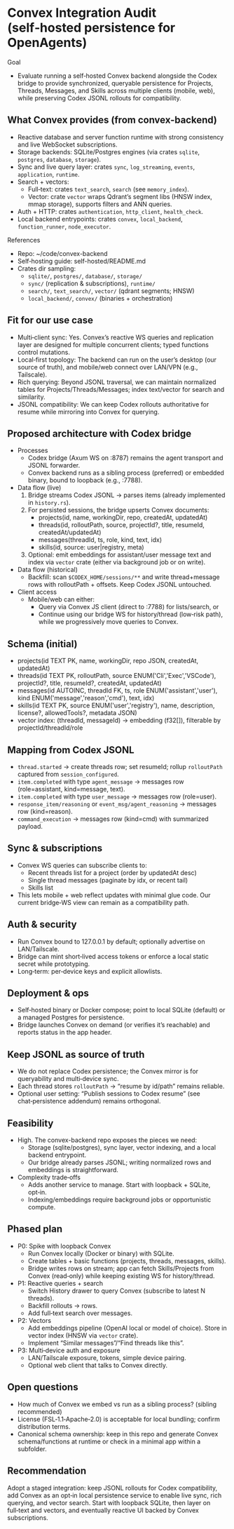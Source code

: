 # Convex Integration Audit (self‑hosted persistence for OpenAgents)

Goal
- Evaluate running a self‑hosted Convex backend alongside the Codex bridge to provide synchronized, queryable persistence for Projects, Threads, Messages, and Skills across multiple clients (mobile, web), while preserving Codex JSONL rollouts for compatibility.

## What Convex provides (from convex-backend)
- Reactive database and server function runtime with strong consistency and live WebSocket subscriptions.
- Storage backends: SQLite/Postgres engines (via crates `sqlite`, `postgres`, `database`, `storage`).
- Sync and live query layer: crates `sync`, `log_streaming`, `events`, `application`, `runtime`.
- Search + vectors:
  - Full‑text: crates `text_search`, `search` (see `memory_index`).
  - Vector: crate `vector` wraps Qdrant’s segment libs (HNSW index, mmap storage), supports filters and ANN queries.
- Auth + HTTP: crates `authentication`, `http_client`, `health_check`.
- Local backend entrypoints: crates `convex`, `local_backend`, `function_runner`, `node_executor`.

References
- Repo: ~/code/convex-backend
- Self‑hosting guide: self-hosted/README.md
- Crates dir sampling:
  - `sqlite/`, `postgres/`, `database/`, `storage/`
  - `sync/` (replication & subscriptions), `runtime/`
  - `search/`, `text_search/`, `vector/` (qdrant segments; HNSW)
  - `local_backend/`, `convex/` (binaries + orchestration)

## Fit for our use case
- Multi‑client sync: Yes. Convex’s reactive WS queries and replication layer are designed for multiple concurrent clients; typed functions control mutations.
- Local‑first topology: The backend can run on the user’s desktop (our source of truth), and mobile/web connect over LAN/VPN (e.g., Tailscale).
- Rich querying: Beyond JSONL traversal, we can maintain normalized tables for Projects/Threads/Messages; index text/vector for search and similarity.
- JSONL compatibility: We can keep Codex rollouts authoritative for resume while mirroring into Convex for querying.

## Proposed architecture with Codex bridge
- Processes
  - Codex bridge (Axum WS on :8787) remains the agent transport and JSONL forwarder.
  - Convex backend runs as a sibling process (preferred) or embedded binary, bound to loopback (e.g., :7788).
- Data flow (live)
  1) Bridge streams Codex JSONL → parses items (already implemented in `history.rs`).
  2) For persisted sessions, the bridge upserts Convex documents:
     - projects(id, name, workingDir, repo, createdAt, updatedAt)
     - threads(id, rolloutPath, source, projectId?, title, resumeId, createdAt/updatedAt)
     - messages(threadId, ts, role, kind, text, idx)
     - skills(id, source: user|registry, meta)
  3) Optional: emit embeddings for assistant/user message text and index via `vector` crate (either via background job or on write).
- Data flow (historical)
  - Backfill: scan `$CODEX_HOME/sessions/**` and write thread+message rows with rolloutPath + offsets. Keep Codex JSONL untouched.
- Client access
  - Mobile/web can either:
    - Query via Convex JS client (direct to :7788) for lists/search, or
    - Continue using our bridge WS for history/thread (low‑risk path), while we progressively move queries to Convex.

## Schema (initial)
- projects(id TEXT PK, name, workingDir, repo JSON, createdAt, updatedAt)
- threads(id TEXT PK, rolloutPath, source ENUM('Cli','Exec','VSCode'), projectId?, title, resumeId?, createdAt, updatedAt)
- messages(id AUTOINC, threadId FK, ts, role ENUM('assistant','user'), kind ENUM('message','reason','cmd'), text, idx)
- skills(id TEXT PK, source ENUM('user','registry'), name, description, license?, allowedTools?, metadata JSON)
- vector index: (threadId, messageId) → embedding (f32[]), filterable by projectId/threadId/role

## Mapping from Codex JSONL
- `thread.started` → create threads row; set resumeId; rollup `rolloutPath` captured from `session_configured`.
- `item.completed` with type `agent_message` → messages row (role=assistant, kind=message, text).
- `item.completed` with type `user_message` → messages row (role=user).
- `response_item/reasoning` or `event_msg/agent_reasoning` → messages row (kind=reason).
- `command_execution` → messages row (kind=cmd) with summarized payload.

## Sync & subscriptions
- Convex WS queries can subscribe clients to:
  - Recent threads list for a project (order by updatedAt desc)
  - Single thread messages (paginate by idx, or recent tail)
  - Skills list
- This lets mobile + web reflect updates with minimal glue code. Our current bridge‑WS view can remain as a compatibility path.

## Auth & security
- Run Convex bound to 127.0.0.1 by default; optionally advertise on LAN/Tailscale.
- Bridge can mint short‑lived access tokens or enforce a local static secret while prototyping.
- Long‑term: per‑device keys and explicit allowlists.

## Deployment & ops
- Self‑hosted binary or Docker compose; point to local SQLite (default) or a managed Postgres for persistence.
- Bridge launches Convex on demand (or verifies it’s reachable) and reports status in the app header.

## Keep JSONL as source of truth
- We do not replace Codex persistence; the Convex mirror is for queryability and multi‑device sync.
- Each thread stores `rolloutPath` → “resume by id/path” remains reliable.
- Optional user setting: “Publish sessions to Codex resume” (see chat‑persistence addendum) remains orthogonal.

## Feasibility
- High. The convex-backend repo exposes the pieces we need:
  - Storage (sqlite/postgres), sync layer, vector indexing, and a local backend entrypoint.
  - Our bridge already parses JSONL; writing normalized rows and embeddings is straightforward.
- Complexity trade‑offs
  - Adds another service to manage. Start with loopback + SQLite, opt‑in.
  - Indexing/embeddings require background jobs or opportunistic compute.

## Phased plan
- P0: Spike with loopback Convex
  - Run Convex locally (Docker or binary) with SQLite.
  - Create tables + basic functions (projects, threads, messages, skills).
  - Bridge writes rows on stream; app can fetch Skills/Projects from Convex (read‑only) while keeping existing WS for history/thread.
- P1: Reactive queries + search
  - Switch History drawer to query Convex (subscribe to latest N threads).
  - Backfill rollouts → rows.
  - Add full‑text search over messages.
- P2: Vectors
  - Add embeddings pipeline (OpenAI local or model of choice). Store in vector index (HNSW via `vector` crate).
  - Implement “Similar messages”/“Find threads like this”.
- P3: Multi‑device auth and exposure
  - LAN/Tailscale exposure, tokens, simple device pairing.
  - Optional web client that talks to Convex directly.

## Open questions
- How much of Convex we embed vs run as a sibling process? (sibling recommended)
- License (FSL‑1.1‑Apache‑2.0) is acceptable for local bundling; confirm distribution terms.
- Canonical schema ownership: keep in this repo and generate Convex schema/functions at runtime or check in a minimal app within a subfolder.

## Recommendation
Adopt a staged integration: keep JSONL rollouts for Codex compatibility, add Convex as an opt‑in local persistence service to enable live sync, rich querying, and vector search. Start with loopback SQLite, then layer on full‑text and vectors, and eventually reactive UI backed by Convex subscriptions.


